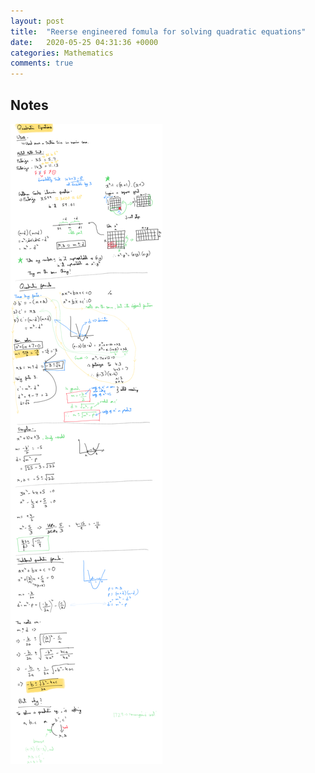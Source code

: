 ```yaml
---
layout: post
title:  "Reerse engineered fomula for solving quadratic equations"
date:   2020-05-25 04:31:36 +0000
categories: Mathematics
comments: true
---
```


## Notes

![Notes](/assets/img/Quadratic_Equations.png)
